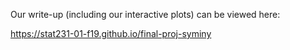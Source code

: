 Our write-up (including our interactive plots) can be viewed here: 

https://stat231-01-f19.github.io/final-proj-syminy
